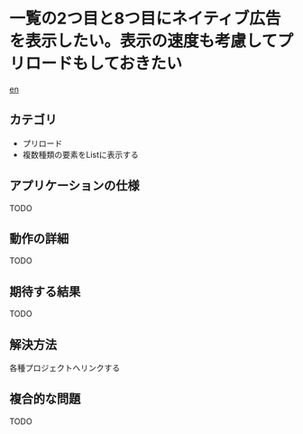 # 一覧の2つ目と8つ目にネイティブ広告を表示したい。表示の速度も考慮してプリロードもしておきたい

[en](README.md)


## カテゴリ

- プリロード
- 複数種類の要素をListに表示する

## アプリケーションの仕様

TODO

## 動作の詳細

TODO

## 期待する結果

TODO

## 解決方法

各種プロジェクトへリンクする


## 複合的な問題

TODO